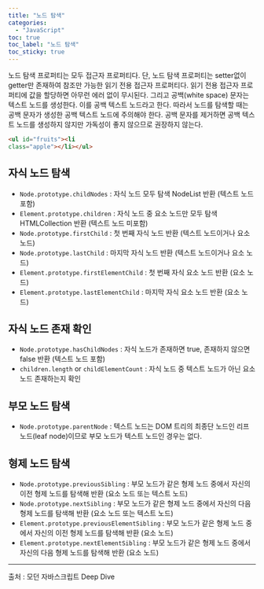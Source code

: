 ```yaml
---
title: "노드 탐색"
categories:
  - "JavaScript"
toc: true
toc_label: "노드 탐색"
toc_sticky: true
---
```


노드 탐색 프로퍼티는 모두 접근자 프로퍼티다. 단, 노드 탐색 프로퍼티는 setter없이 getter만 존재하여 참조만 가능한 읽기 전용 접근자 프로퍼티다. 읽기 전용 접근자 프로퍼티에 값을 할당하면 아무런 에러 없이 무시된다. 그리고 공백(white space) 문자는 텍스트 노드를 생성한다. 이를 공백 텍스트 노드라고 한다. 따라서 노드를 탐색할 때는 공백 문자가 생성한 공백 텍스트 노드에 주의해야 한다. 공백 문자를 제거하면 공백 텍스트 노드를 생성하지 않지만 가독성이 좋지 않으므로 권장하지 않는다.

```html
<ul id="fruits"><li
class="apple"></li></ul>
```

## 자식 노드 탐색

- `Node.prototype.childNodes` : 자식 노드 모두 탐색 NodeList 반환 (텍스트 노드 포함)
- `Element.prototype.children` : 자식 노드 중 요소 노드만 모두 탐색 HTMLCollection 반환 (텍스트 노드 미포함)
- `Node.prototype.firstChild` : 첫 번째 자식 노드 반환 (텍스트 노드이거나 요소 노드)
- `Node.prototype.lastChild` : 마지막 자식 노드 반환 (텍스트 노드이거나 요소 노드)
- `Element.prototype.firstElementChild` : 첫 번째 자식 요소 노드 반환 (요소 노드)
- `Element.prototype.lastElementChild` : 마지막 자식 요소 노드 반환 (요소 노드)

## 자식 노드 존재 확인

- `Node.prototype.hasChildNodes` : 자식 노드가 존재하면 true, 존재하지 않으면 false 반환 (텍스트 노드 포함)
- `children.length` or `childElementCount` : 자식 노드 중 텍스트 노드가 아닌 요소 노드 존재하는지 확인

## 부모 노드 탐색

- `Node.prototype.parentNode` : 텍스트 노드는 DOM 트리의 최종단 노드인 리프 노드(leaf node)이므로 부모 노드가 텍스트 노드인 경우는 없다.

## 형제 노드 탐색

- `Node.prototype.previousSibling` : 부모 노드가 같은 형제 노드 중에서 자신의 이전 형제 노드를 탐색해 반환 (요소 노드 또는 텍스트 노드)
- `Node.prototype.nextSibling` : 부모 노드가 같은 형제 노드 중에서 자신의 다음 형제 노드를 탐색해 반환 (요소 노드 또는 텍스트 노드)
- `Element.prototype.previousElementSibling` : 부모 노드가 같은 형제 노드 중에서 자신의 이전 형제 노드를 탐색해 반환 (요소 노드)
- `Element.prototype.nextElementSibling` : 부모 노드가 같은 형제 노드 중에서 자신의 다음 형제 노드를 탐색해 반환 (요소 노드)

---

출처 : 모던 자바스크립트 Deep Dive
